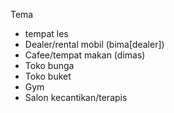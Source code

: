 Tema
- tempat les 
- Dealer/rental mobil (bima[dealer])
- Cafee/tempat makan (dimas)
- Toko bunga 
- Toko buket 
- Gym
- Salon kecantikan/terapis

